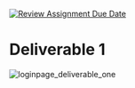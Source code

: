 [![Review Assignment Due Date](https://classroom.github.com/assets/deadline-readme-button-24ddc0f5d75046c5622901739e7c5dd533143b0c8e959d652212380cedb1ea36.svg)](https://classroom.github.com/a/NsogzK3F)

# Deliverable 1

![loginpage_deliverable_one](https://github.com/SEG2105BC-uOttawa/seg2105f23-project-project_grp_17/assets/67203277/0ad3500c-0ae4-4f70-ba1e-743fc1ef1f8e)
